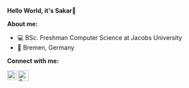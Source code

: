 **Hello World, it's Sakar👋**

**About me:**

- 💻 BSc. Freshman Computer Science at Jacobs University
- 📍 Bremen, Germany


**Connect with me:**

<a href="https://www.linkedin.com/in/sakarg/">
  <img align="left" alt="Sakar's LinkedIn" width="22px" src="https://cdn.exclaimer.com/Handbook%20Images/linkedin-icon_128x128.png?_ga=2.82811990.1712353861.1614541669-81690672.1614541669" />
</a>
<a href="mailto:sakargopal@gmail.com">
  <img align="left" alt="Sakar's Gmail" width="25px" src="https://cdn3.iconfinder.com/data/icons/logos-brands-3/24/logo_brand_brands_logos_gmail-512.png" />
</a>
